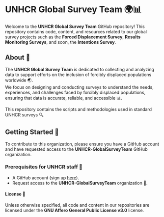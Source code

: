 # UNHCR Global Survey Team 🌍📊

Welcome to the **UNHCR Global Survey Team** GitHub repository! This repository contains code, content, and resources related to our global survey projects such as the **Forced Displacement Survey**, **Results Monitoring Surveys**, and soon, the **Intentions Survey**. 

## About 📝

The **UNHCR Global Survey Team** is dedicated to collecting and analyzing data to support efforts on the inclusion of forcibly displaced populations worldwide 🌏.  
We focus on designing and conducting surveys to understand the needs, experiences, and challenges faced by forcibly displaced populations, ensuring that data is accurate, reliable, and accessible 📊.

This repository contains the scripts and methodologies used in standard UNHCR surveys 🔍.

## Getting Started 🚀

To contribute to this organization, please ensure you have a GitHub account and have requested access to the **UNHCR-GlobalSurveyTeam** GitHub organization.

### Prerequisites for UNHCR staff 👥

- A GitHub account (sign up [here](https://github.com/)).
- Request access to the **UNHCR-GlobalSurveyTeam** organization 🔑.

#### License 📜
Unless otherwise specified, all code and content in our repositories are licensed under the **GNU Affero General Public License v3.0** license. 
